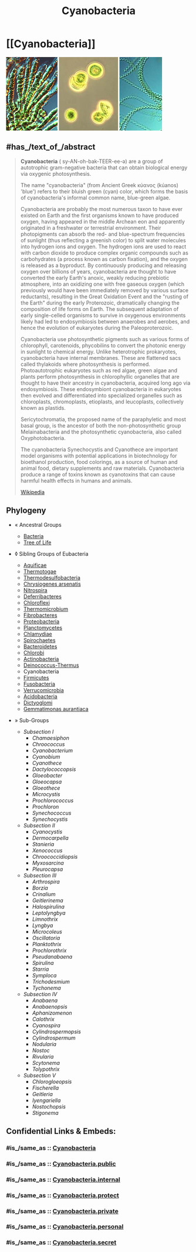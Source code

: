 ﻿---
aliases:
- "blue-green algae"
- Blaualge
- Cyanobacteria
title: Cyanobacteria
---

# [[Cyanobacteria]] 

![Fischerella,Cyanobacteria](Cyanobacteria/fischerella.gif) ![Prochloron,Cyanobacteria](Cyanobacteria/prochloron.jpg) ![Spirulina,Cyanobacteria](Cyanobacteria/spirulina.jpg) 


## #has_/text_of_/abstract 

> **Cyanobacteria** ( sy-AN-oh-bak-TEER-ee-ə) are a group of autotrophic gram-negative bacteria 
> that can obtain biological energy via oxygenic photosynthesis. 
> 
> The name "cyanobacteria" (from Ancient Greek  κύανος (kúanos) 'blue') 
> refers to their bluish green (cyan) color, 
> which forms the basis of cyanobacteria's informal common name, blue-green algae.
>
> Cyanobacteria are probably the most numerous taxon to have ever existed on Earth and the first organisms known to have produced oxygen, having appeared in the middle Archean eon and apparently originated in a freshwater or terrestrial environment. Their photopigments can absorb the red- and blue-spectrum frequencies of sunlight (thus reflecting a greenish color) to split water molecules into hydrogen ions and oxygen. The hydrogen ions are used to react with carbon dioxide to produce complex organic compounds such as carbohydrates (a process known as carbon fixation), and the oxygen is released as a byproduct. By continuously producing and releasing oxygen over billions of years, cyanobacteria are thought to have converted the early Earth's anoxic, weakly reducing prebiotic atmosphere, into an oxidizing one with free gaseous oxygen (which previously would have been immediately removed by various surface reductants), resulting in the Great Oxidation Event and the "rusting of the Earth" during the early Proterozoic, dramatically changing the composition of life forms on Earth. The subsequent adaptation of early single-celled organisms to survive in oxygenous environments likely had led to endosymbiosis between anaerobes and aerobes, and hence the evolution of eukaryotes during the Paleoproterozoic.
>
> Cyanobacteria use photosynthetic pigments such as various forms of chlorophyll, carotenoids, phycobilins to convert the photonic energy in sunlight to chemical energy. Unlike heterotrophic prokaryotes, cyanobacteria have internal membranes. These are flattened sacs called thylakoids where photosynthesis is performed. Photoautotrophic eukaryotes such as red algae, green algae and plants perform photosynthesis in chlorophyllic organelles that are thought to have their ancestry in cyanobacteria, acquired long ago via endosymbiosis. These endosymbiont cyanobacteria in eukaryotes then evolved and differentiated into specialized organelles such as chloroplasts, chromoplasts, etioplasts, and leucoplasts, collectively known as plastids.
>
> Sericytochromatia, the proposed name of the paraphyletic and most basal group, is the ancestor of both the non-photosynthetic group Melainabacteria and the photosynthetic cyanobacteria, also called Oxyphotobacteria.
>
> The cyanobacteria Synechocystis and Cyanothece are important model organisms with potential applications in biotechnology for bioethanol production, food colorings, as a source of human and animal food, dietary supplements and raw materials. Cyanobacteria produce a range of toxins known as cyanotoxins that can cause harmful health effects in humans and animals.
>
> [Wikipedia](https://en.wikipedia.org/wiki/Cyanobacteria) 

## Phylogeny 

-   « Ancestral Groups  
    -   [Bacteria](../Bacteria.md)
    -   [Tree of Life](../Tree_of_Life.md)

-   ◊ Sibling Groups of  Eubacteria
    -   [Aquificae](Aquificae.md)
    -   [Thermotogae](Thermotogae.md)
    -   [Thermodesulfobacteria](Thermodesulfobacteria.md)
    -   [Chrysiogenes arsenatis](Chrysiogenes_arsenatis)
    -   [Nitrospira](Nitrospira.md)
    -   [Deferribacteres](Deferribacteres.md)
    -   [Chloroflexi](Chloroflexi.md)
    -   [Thermomicrobium](Thermomicrobium.md)
    -   [Fibrobacteres](Fibrobacteres.md)
    -   [Proteobacteria](Proteobacteria.md)
    -   [Planctomycetes](Planctomycetes.md)
    -   [Chlamydiae](Chlamydiae.md)
    -   [Spirochaetes](Spirochaetes.md)
    -   [Bacteroidetes](Bacteroidetes.md)
    -   [Chlorobi](Chlorobi.md)
    -   [Actinobacteria](Actinobacteria.md)
    -   [Deinococcus-Thermus](Deinococcus-Thermus.md)
    -   Cyanobacteria
    -   [Firmicutes](Firmicutes.md)
    -   [Fusobacteria](Fusobacteria.md)
    -   [Verrucomicrobia](Verrucomicrobia.md)
    -   [Acidobacteria](Acidobacteria.md)
    -   [Dictyoglomi](Dictyoglomi.md)
    -   [Gemmatimonas aurantiaca](Gemmatimonas_aurantiaca)

-   » Sub-Groups 
	-   *Subsection I*
	    -   *Chamaesiphon*
	    -   *Chroococcus*
	    -   *Cyanobacterium*
	    -   *Cyanobium*
	    -   *Cyanothece*
	    -   *Dactylococcopsis*
	    -   *Gloeobacter*
	    -   *Gloeocapsa*
	    -   *Gloeothece*
	    -   *Microcystis*
	    -   *Prochlorococcus*
	    -   *Prochloron*
	    -   *Synechococcus*
	    -   *Synechocystis*
	-   *Subsection II*
	    -   *Cyanocystis*
	    -   *Dermocarpella*
	    -   *Stanieria*
	    -   *Xenococcus*
	    -   *Chroococcidiopsis*
	    -   *Myxosarcina*
	    -   *Pleurocapsa*
	-   *Subsection III*
	    -   *Arthrospira*
	    -   *Borzia*
	    -   *Crinalium*
	    -   *Geitlerinema*
	    -   *Halospirulina*
	    -   *Leptolyngbya*
	    -   *Limnothrix*
	    -   *Lyngbya*
	    -   *Microcoleus*
	    -   *Oscillatoria*
	    -   *Planktothrix*
	    -   *Prochlorothrix*
	    -   *Pseudanabaena*
	    -   *Spirulina*
	    -   *Starria*
	    -   *Symploca*
	    -   *Trichodesmium*
	    -   *Tychonema*
	-   *Subsection IV*
	    -   *Anabaena*
	    -   *Anabaenopsis*
	    -   *Aphanizomenon*
	    -   *Calothrix*
	    -   *Cyanospira*
	    -   *Cylindrospermopsis*
	    -   *Cylindrospermum*
	    -   *Nodularia*
	    -   *Nostoc*
	    -   *Rivularia*
	    -   *Scytonema*
	    -   *Tolypothrix*
	-   *Subsection V*
	    -   *Chlorogloeopsis*
	    -   *Fischerella*
	    -   *Geitleria*
	    -   *Iyengariella*
	    -   *Nostochopsis*
	    -   *Stigonema*


## Confidential Links & Embeds: 

### #is_/same_as :: [Cyanobacteria](/_Standards/bio/bio~Domain/Bacteria/Cyanobacteria.md) 

### #is_/same_as :: [Cyanobacteria.public](/_public/bio/bio~Domain/Bacteria/Cyanobacteria.public.md) 

### #is_/same_as :: [Cyanobacteria.internal](/_internal/bio/bio~Domain/Bacteria/Cyanobacteria.internal.md) 

### #is_/same_as :: [Cyanobacteria.protect](/_protect/bio/bio~Domain/Bacteria/Cyanobacteria.protect.md) 

### #is_/same_as :: [Cyanobacteria.private](/_private/bio/bio~Domain/Bacteria/Cyanobacteria.private.md) 

### #is_/same_as :: [Cyanobacteria.personal](/_personal/bio/bio~Domain/Bacteria/Cyanobacteria.personal.md) 

### #is_/same_as :: [Cyanobacteria.secret](/_secret/bio/bio~Domain/Bacteria/Cyanobacteria.secret.md)

